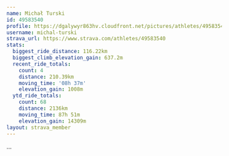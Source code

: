 ```yaml
---
name: Michał Turski
id: 49583540
profile: https://dgalywyr863hv.cloudfront.net/pictures/athletes/49583540/14729338/1/large.jpg
username: michal-turski
strava_url: https://www.strava.com/athletes/49583540
stats:
  biggest_ride_distance: 116.22km
  biggest_climb_elevation_gain: 637.2m
  recent_ride_totals:
    count: 4
    distance: 210.39km
    moving_time: '08h 37m'
    elevation_gain: 1008m
  ytd_ride_totals:
    count: 68
    distance: 2136km
    moving_time: 87h 51m
    elevation_gain: 14309m
layout: strava_member
--- 
```

...
